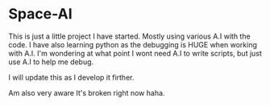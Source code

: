 # Space-AI

This is just a little project I have started. Mostly using various A.I with the code. I have also learning python as the debugging is HUGE when working with A.I. I'm wondering at what point I wont need A.I to write scripts, but just use A.I to help me debug.


I will update this as I develop it firther. 

Am also very aware It's broken right now haha.
